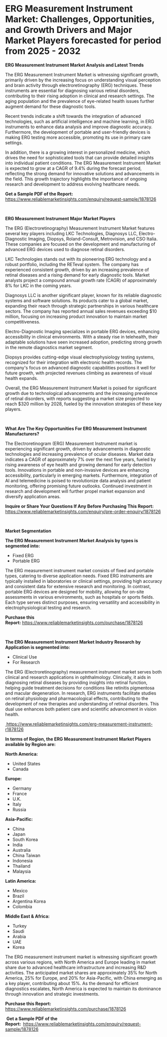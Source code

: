 <p><h1>ERG Measurement Instrument Market: Challenges, Opportunities, and Growth Drivers and Major Market Players forecasted for period from 2025 - 2032</h1></p><p><strong>ERG Measurement Instrument Market Analysis and Latest Trends</strong></p>
<p><p>The ERG Measurement Instrument Market is witnessing significant growth, primarily driven by the increasing focus on understanding visual perception and brain activity through electroretinography (ERG) techniques. These instruments are essential for diagnosing various retinal disorders, contributing to their rising adoption in clinical and research settings. The aging population and the prevalence of eye-related health issues further augment demand for these diagnostic tools.</p><p>Recent trends indicate a shift towards the integration of advanced technologies, such as artificial intelligence and machine learning, in ERG instruments to enhance data analysis and improve diagnostic accuracy. Furthermore, the development of portable and user-friendly devices is making ERG testing more accessible, promoting its use in primary care settings.</p><p>In addition, there is a growing interest in personalized medicine, which drives the need for sophisticated tools that can provide detailed insights into individual patient conditions. The ERG Measurement Instrument Market is expected to grow at a CAGR of 9.4% during the forecast period, reflecting the strong demand for innovative solutions and advancements in the field. This growth trajectory highlights the importance of ongoing research and development to address evolving healthcare needs.</p></p>
<p><strong>Get a Sample PDF of the Report:&nbsp;</strong> <a href="https://www.reliablemarketinsights.com/enquiry/request-sample/1878126?utm_campaign=2606&utm_medium=2&utm_source=Github&utm_content=ia&utm_term=14042025&utm_id=erg-measurement-instrument">https://www.reliablemarketinsights.com/enquiry/request-sample/1878126</a></p>
<p>&nbsp;</p>
<p><strong>ERG Measurement Instrument Major Market Players</strong></p>
<p><p>The ERG (Electroretinography) Measurement Instrument Market features several key players including LKC Technologies, Diagnosys LLC, Electro-Diagnostic Imaging, Diopsys, Roland-Consult, Metrovision, and CSO Italia. These companies are focused on the development and manufacturing of advanced ERG devices used to diagnose retinal disorders.</p><p>LKC Technologies stands out with its pioneering ERG technology and a robust portfolio, including the RETeval system. The company has experienced consistent growth, driven by an increasing prevalence of retinal diseases and a rising demand for early diagnostic tools. Market analysts project a compound annual growth rate (CAGR) of approximately 8% for LKC in the coming years.</p><p>Diagnosys LLC is another significant player, known for its reliable diagnostic systems and software solutions. Its products cater to a global market, expanding their reach through strategic partnerships in various healthcare sectors. The company has reported annual sales revenues exceeding $10 million, focusing on increasing product innovation to maintain market competitiveness.</p><p>Electro-Diagnostic Imaging specializes in portable ERG devices, enhancing accessibility in clinical environments. With a steady rise in telehealth, their adaptable solutions have seen increased adoption, predicting strong growth in the remote diagnostics market segment.</p><p>Diopsys provides cutting-edge visual electrophysiology testing systems, recognized for their integration with electronic health records. The company's focus on advanced diagnostic capabilities positions it well for future growth, with projected revenues climbing as awareness of visual health expands.</p><p>Overall, the ERG Measurement Instrument Market is poised for significant growth due to technological advancements and the increasing prevalence of retinal disorders, with reports suggesting a market size projected to reach $320 million by 2028, fueled by the innovation strategies of these key players.</p></p>
<p>&nbsp;</p>
<p><strong>What Are The Key Opportunities For ERG Measurement Instrument Manufacturers?</strong></p>
<p><p>The Electroretinogram (ERG) Measurement Instrument market is experiencing significant growth, driven by advancements in diagnostic technologies and increasing prevalence of ocular diseases. Market data indicates a CAGR of approximately 7% over the next five years, fueled by rising awareness of eye health and growing demand for early detection tools. Innovations in portable and non-invasive devices are enhancing accessibility, particularly in emerging markets. Furthermore, integration of AI and telemedicine is poised to revolutionize data analysis and patient monitoring, offering promising future outlooks. Continued investment in research and development will further propel market expansion and diversify application areas.</p></p>
<p><strong>Inquire or Share Your Questions If Any Before Purchasing This Report:</strong> <a href="https://www.reliablemarketinsights.com/enquiry/pre-order-enquiry/1878126?utm_campaign=2606&utm_medium=2&utm_source=Github&utm_content=ia&utm_term=14042025&utm_id=erg-measurement-instrument">https://www.reliablemarketinsights.com/enquiry/pre-order-enquiry/1878126</a></p>
<p>&nbsp;</p>
<p><strong>Market Segmentation</strong></p>
<p><strong>The ERG Measurement Instrument Market Analysis by types is segmented into:</strong></p>
<p><ul><li>Fixed ERG</li><li>Portable ERG</li></ul></p>
<p><p>The ERG measurement instrument market consists of fixed and portable types, catering to diverse application needs. Fixed ERG instruments are typically installed in laboratories or clinical settings, providing high accuracy and consistent data for extensive research and monitoring. In contrast, portable ERG devices are designed for mobility, allowing for on-site assessments in various environments, such as hospitals or sports fields. Each type serves distinct purposes, ensuring versatility and accessibility in electrophysiological testing and research.</p></p>
<p><strong>Purchase this Report:&nbsp;</strong><a href="https://www.reliablemarketinsights.com/purchase/1878126?utm_campaign=2606&utm_medium=2&utm_source=Github&utm_content=ia&utm_term=14042025&utm_id=erg-measurement-instrument">https://www.reliablemarketinsights.com/purchase/1878126</a></p>
<p>&nbsp;</p>
<p><strong>The ERG Measurement Instrument Market Industry Research by Application is segmented into:</strong></p>
<p><ul><li>Clinical Use</li><li>For Research</li></ul></p>
<p><p>The ERG (Electroretinography) measurement instrument market serves both clinical and research applications in ophthalmology. Clinically, it aids in diagnosing retinal diseases by providing insights into retinal function, helping guide treatment decisions for conditions like retinitis pigmentosa and macular degeneration. In research, ERG instruments facilitate studies on retinal physiology and pharmacological effects, contributing to the development of new therapies and understanding of retinal disorders. This dual use enhances both patient care and scientific advancement in vision health.</p></p>
<p><a href="https://www.reliablemarketinsights.com/erg-measurement-instrument-r1878126?utm_campaign=2606&utm_medium=2&utm_source=Github&utm_content=ia&utm_term=14042025&utm_id=erg-measurement-instrument">&nbsp;https://www.reliablemarketinsights.com/erg-measurement-instrument-r1878126</a></p>
<p><strong>In terms of Region, the ERG Measurement Instrument Market Players available by Region are:</strong></p>
<p>
    <p> <strong> North America: </strong>
        <ul>
            <li>United States</li>
            <li>Canada</li>
        </ul>
        </p> 
    <p> <strong> Europe: </strong>
        <ul>
            <li>Germany</li>
            <li>France</li>
            <li>U.K.</li>
            <li>Italy</li>
            <li>Russia</li>
        </ul>
        </p> 
    <p> <strong> Asia-Pacific: </strong>
        <ul>
            <li>China</li>
            <li>Japan</li>
            <li>South Korea</li>
            <li>India</li>
            <li>Australia</li>
            <li>China Taiwan</li>
            <li>Indonesia</li>
            <li>Thailand</li>
            <li>Malaysia</li>
        </ul>
        </p> 
    <p> <strong> Latin America: </strong>
        <ul>
            <li>Mexico</li>
            <li>Brazil</li>
            <li>Argentina Korea</li>
            <li>Colombia</li>
        </ul>
        </p> 
    <p> <strong> Middle East & Africa: </strong>
        <ul>
            <li>Turkey</li>
            <li>Saudi</li>
            <li>Arabia</li>
            <li>UAE</li>
            <li>Korea</li>
        </ul>
    </p>
    </p>
<p><p>The ERG measurement instrument market is witnessing significant growth across various regions, with North America and Europe leading in market share due to advanced healthcare infrastructure and increasing R&D activities. The anticipated market shares are approximately 35% for North America, 25% for Europe, and 20% for Asia-Pacific, with China emerging as a key player, contributing about 15%. As the demand for efficient diagnostics escalates, North America is expected to maintain its dominance through innovation and strategic investments.</p></p>
<p><strong>Purchase this Report: </strong><a href="https://www.reliablemarketinsights.com/purchase/1878126?utm_campaign=2606&utm_medium=2&utm_source=Github&utm_content=ia&utm_term=14042025&utm_id=erg-measurement-instrument">https://www.reliablemarketinsights.com/purchase/1878126</a></p>
<p>&nbsp;<strong>Get a Sample PDF of the Report:&nbsp;&nbsp;</strong><a href="https://www.reliablemarketinsights.com/enquiry/request-sample/1878126?utm_campaign=2606&utm_medium=2&utm_source=Github&utm_content=ia&utm_term=14042025&utm_id=erg-measurement-instrument">https://www.reliablemarketinsights.com/enquiry/request-sample/1878126</a></p>
<p><strong></strong></p>
<p><p></p><p></p><p></p></p>